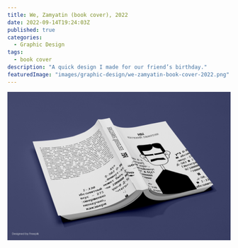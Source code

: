 ```yaml
---
title: We, Zamyatin (book cover), 2022
date: 2022-09-14T19:24:03Z
published: true
categories:
  - Graphic Design
tags:
  - book cover
description: "A quick design I made for our friend’s birthday."
featuredImage: "images/graphic-design/we-zamyatin-book-cover-2022.png"
---
```


![alt text](images/graphic-design/we-zamyatin-book-cover-2022.png "We, Zamyatin (book cover)")
